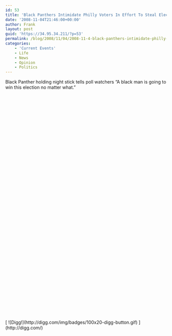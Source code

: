```yaml
---
id: 53
title: 'Black Panthers Intimidate Philly Voters In Effort To Steal Election for Obama'
date: '2008-11-04T21:46:00+00:00'
author: Frank
layout: post
guid: 'https://34.95.34.211/?p=53'
permalink: /blog/2008/11/04/2008-11-4-black-panthers-intimidate-philly-voters-in-effort-to-steal-e-html/
categories:
    - 'Current Events'
    - Life
    - News
    - Opinion
    - Politics
---
```


<div src="v5">Black Panther holding night stick tells poll watchers “A black man is going to win this election no matter what.” <object height="344" width="425"><param name="movie" value="http://www.youtube.com/v/neGbKHyGuHU&hl=en&fs=1"></param><param name="allowFullScreen" value="true"></param><param name="allowscriptaccess" value="always"></param><embed allowfullscreen="true" allowscriptaccess="always" height="344" src="http://www.youtube.com/v/neGbKHyGuHU&hl=en&fs=1" type="application/x-shockwave-flash" width="425"></embed></object>

<object height="344" width="425"><param name="movie" value="http://www.youtube.com/v/JwNDMdrqKcc&hl=en&fs=1"></param><param name="allowFullScreen" value="true"></param><param name="allowscriptaccess" value="always"></param><embed allowfullscreen="true" allowscriptaccess="always" height="344" src="http://www.youtube.com/v/JwNDMdrqKcc&hl=en&fs=1" type="application/x-shockwave-flash" width="425"></embed></object>

<div></div>[  
![Digg!](http://digg.com/img/badges/100x20-digg-button.gif)  ](http://digg.com/)

</div>